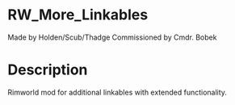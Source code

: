 # RW_More_Linkables
Made by Holden/Scub/Thadge
Commissioned by Cmdr. Bobek

# Description
Rimworld mod for additional linkables with extended functionality.
